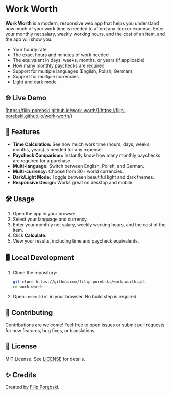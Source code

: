 # Work Worth

**Work Worth** is a modern, responsive web app that helps you understand how much of your work time is needed to afford any item or expense. Enter your monthly net salary, weekly working hours, and the cost of an item, and the app will show you:

- Your hourly rate
- The exact hours and minutes of work needed
- The equivalent in days, weeks, months, or years (if applicable)
- How many monthly paychecks are required
- Support for multiple languages (English, Polish, German)
- Support for multiple currencies
- Light and dark mode

## 🌐 Live Demo

[https://filip-porebski.github.io/work-worth/](https://filip-porebski.github.io/work-worth/)

## 🚀 Features

- **Time Calculation:** See how much work time (hours, days, weeks, months, years) is needed for any expense.
- **Paycheck Comparison:** Instantly know how many monthly paychecks are required for a purchase.
- **Multi-language:** Switch between English, Polish, and German.
- **Multi-currency:** Choose from 30+ world currencies.
- **Dark/Light Mode:** Toggle between beautiful light and dark themes.
- **Responsive Design:** Works great on desktop and mobile.

## 🛠️ Usage

1. Open the app in your browser.
2. Select your language and currency.
3. Enter your monthly net salary, weekly working hours, and the cost of the item.
4. Click **Calculate**.
5. View your results, including time and paycheck equivalents.

## 🖥️ Local Development

1. Clone the repository:
   ```bash
   git clone https://github.com/filip-porebski/work-worth.git
   cd work-worth
   ```
2. Open `index.html` in your browser. No build step is required.

## 🤝 Contributing

Contributions are welcome! Feel free to open issues or submit pull requests for new features, bug fixes, or translations.

## 📄 License

MIT License. See [LICENSE](LICENSE) for details.

## ✨ Credits

Created by [Filip Porębski](https://github.com/filip-porebski).